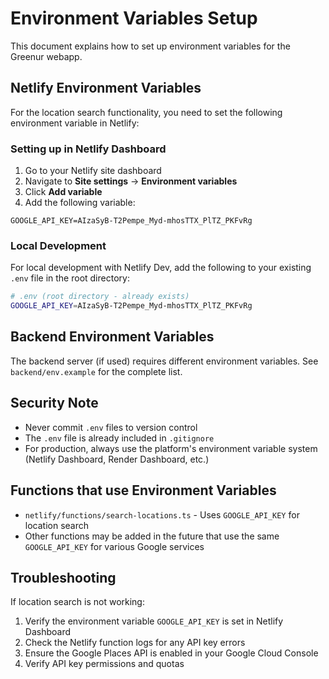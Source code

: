 # Environment Variables Setup

This document explains how to set up environment variables for the Greenur webapp.

## Netlify Environment Variables

For the location search functionality, you need to set the following environment variable in Netlify:

### Setting up in Netlify Dashboard

1. Go to your Netlify site dashboard
2. Navigate to **Site settings** → **Environment variables**
3. Click **Add variable**
4. Add the following variable:

```
GOOGLE_API_KEY=AIzaSyB-T2Pempe_Myd-mhosTTX_PlTZ_PKFvRg
```

### Local Development

For local development with Netlify Dev, add the following to your existing `.env` file in the root directory:

```bash
# .env (root directory - already exists)
GOOGLE_API_KEY=AIzaSyB-T2Pempe_Myd-mhosTTX_PlTZ_PKFvRg
```

## Backend Environment Variables

The backend server (if used) requires different environment variables. See `backend/env.example` for the complete list.

## Security Note

- Never commit `.env` files to version control
- The `.env` file is already included in `.gitignore`
- For production, always use the platform's environment variable system (Netlify Dashboard, Render Dashboard, etc.)

## Functions that use Environment Variables

- `netlify/functions/search-locations.ts` - Uses `GOOGLE_API_KEY` for location search
- Other functions may be added in the future that use the same `GOOGLE_API_KEY` for various Google services

## Troubleshooting

If location search is not working:

1. Verify the environment variable `GOOGLE_API_KEY` is set in Netlify Dashboard
2. Check the Netlify function logs for any API key errors
3. Ensure the Google Places API is enabled in your Google Cloud Console
4. Verify API key permissions and quotas 